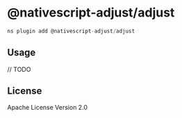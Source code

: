 # @nativescript-adjust/adjust

```javascript
ns plugin add @nativescript-adjust/adjust
```

## Usage

// TODO

## License

Apache License Version 2.0
